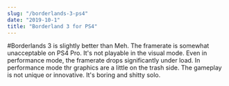 ```yaml
---
slug: "/borderlands-3-ps4"
date: "2019-10-1"
title: "Borderland 3 for PS4"
---
```

#Borderlands 3 is slightly better than Meh.
The framerate is somewhat unacceptable on PS4 Pro.  It's not playable in the visual mode.  Even in performance mode, the framerate drops significantly under load.  In performance mode thr graphics are a little on the trash side.  The gameplay is not unique or innovative.  It's boring and shitty solo. 
